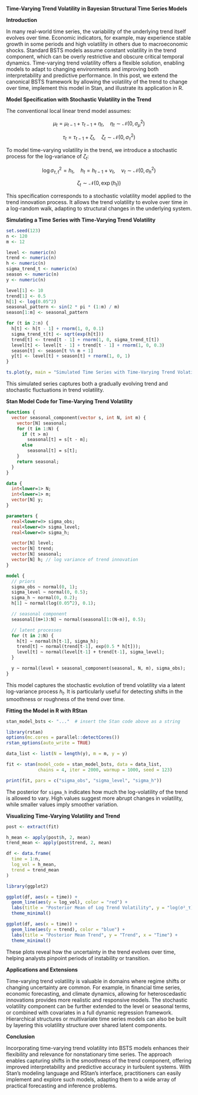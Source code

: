 

**Time-Varying Trend Volatility in Bayesian Structural Time Series Models**

**Introduction**

In many real-world time series, the variability of the underlying trend itself evolves over time. Economic indicators, for example, may experience stable growth in some periods and high volatility in others due to macroeconomic shocks. Standard BSTS models assume constant volatility in the trend component, which can be overly restrictive and obscure critical temporal dynamics. Time-varying trend volatility offers a flexible solution, enabling models to adapt to changing environments and improving both interpretability and predictive performance. In this post, we extend the canonical BSTS framework by allowing the volatility of the trend to change over time, implement this model in Stan, and illustrate its application in R.

**Model Specification with Stochastic Volatility in the Trend**

The conventional local linear trend model assumes:

$$
\mu_t = \mu_{t-1} + \tau_{t-1} + \eta_t, \quad \eta_t \sim \mathcal{N}(0, \sigma_\mu^2)
$$

$$
\tau_t = \tau_{t-1} + \zeta_t, \quad \zeta_t \sim \mathcal{N}(0, \sigma_\tau^2)
$$

To model time-varying volatility in the trend, we introduce a stochastic process for the log-variance of $\zeta_t$:

$$
\log \sigma_{\tau, t}^2 = h_t, \quad h_t = h_{t-1} + \nu_t, \quad \nu_t \sim \mathcal{N}(0, \sigma_h^2)
$$

$$
\zeta_t \sim \mathcal{N}(0, \exp(h_t))
$$

This specification corresponds to a stochastic volatility model applied to the trend innovation process. It allows the trend volatility to evolve over time in a log-random walk, adapting to structural changes in the underlying system.

**Simulating a Time Series with Time-Varying Trend Volatility**

```r
set.seed(123)
n <- 120
m <- 12

level <- numeric(n)
trend <- numeric(n)
h <- numeric(n)
sigma_trend_t <- numeric(n)
season <- numeric(n)
y <- numeric(n)

level[1] <- 10
trend[1] <- 0.5
h[1] <- log(0.05^2)
seasonal_pattern <- sin(2 * pi * (1:m) / m)
season[1:m] <- seasonal_pattern

for (t in 2:n) {
  h[t] <- h[t - 1] + rnorm(1, 0, 0.1)
  sigma_trend_t[t] <- sqrt(exp(h[t]))
  trend[t] <- trend[t - 1] + rnorm(1, 0, sigma_trend_t[t])
  level[t] <- level[t - 1] + trend[t - 1] + rnorm(1, 0, 0.3)
  season[t] <- season[t %% m + 1]
  y[t] <- level[t] + season[t] + rnorm(1, 0, 1)
}

ts.plot(y, main = "Simulated Time Series with Time-Varying Trend Volatility")
```

This simulated series captures both a gradually evolving trend and stochastic fluctuations in trend volatility.

**Stan Model Code for Time-Varying Trend Volatility**

```stan
functions {
  vector seasonal_component(vector s, int N, int m) {
    vector[N] seasonal;
    for (t in 1:N) {
      if (t > m)
        seasonal[t] = s[t - m];
      else
        seasonal[t] = s[t];
    }
    return seasonal;
  }
}

data {
  int<lower=1> N;
  int<lower=1> m;
  vector[N] y;
}

parameters {
  real<lower=0> sigma_obs;
  real<lower=0> sigma_level;
  real<lower=0> sigma_h;

  vector[N] level;
  vector[N] trend;
  vector[N] seasonal;
  vector[N] h; // log variance of trend innovation
}

model {
  // priors
  sigma_obs ~ normal(0, 1);
  sigma_level ~ normal(0, 0.5);
  sigma_h ~ normal(0, 0.2);
  h[1] ~ normal(log(0.05^2), 0.1);

  // seasonal component
  seasonal[(m+1):N] ~ normal(seasonal[1:(N-m)], 0.5);

  // latent processes
  for (t in 2:N) {
    h[t] ~ normal(h[t-1], sigma_h);
    trend[t] ~ normal(trend[t-1], exp(0.5 * h[t]));
    level[t] ~ normal(level[t-1] + trend[t-1], sigma_level);
  }

  y ~ normal(level + seasonal_component(seasonal, N, m), sigma_obs);
}
```

This model captures the stochastic evolution of trend volatility via a latent log-variance process $h_t$. It is particularly useful for detecting shifts in the smoothness or roughness of the trend over time.

**Fitting the Model in R with RStan**

```r
stan_model_bsts <- "..."  # insert the Stan code above as a string

library(rstan)
options(mc.cores = parallel::detectCores())
rstan_options(auto_write = TRUE)

data_list <- list(N = length(y), m = m, y = y)

fit <- stan(model_code = stan_model_bsts, data = data_list,
            chains = 4, iter = 2000, warmup = 1000, seed = 123)

print(fit, pars = c("sigma_obs", "sigma_level", "sigma_h"))
```

The posterior for `sigma_h` indicates how much the log-volatility of the trend is allowed to vary. High values suggest more abrupt changes in volatility, while smaller values imply smoother variation.

**Visualizing Time-Varying Volatility and Trend**

```r
post <- extract(fit)

h_mean <- apply(post$h, 2, mean)
trend_mean <- apply(post$trend, 2, mean)

df <- data.frame(
  time = 1:n,
  log_vol = h_mean,
  trend = trend_mean
)

library(ggplot2)

ggplot(df, aes(x = time)) +
  geom_line(aes(y = log_vol), color = "red") +
  labs(title = "Posterior Mean of Log Trend Volatility", y = "log(σ²_τ)", x = "Time") +
  theme_minimal()

ggplot(df, aes(x = time)) +
  geom_line(aes(y = trend), color = "blue") +
  labs(title = "Posterior Mean Trend", y = "Trend", x = "Time") +
  theme_minimal()
```

These plots reveal how the uncertainty in the trend evolves over time, helping analysts pinpoint periods of instability or transition.

**Applications and Extensions**

Time-varying trend volatility is valuable in domains where regime shifts or changing uncertainty are common. For example, in financial time series, economic forecasting, and climate dynamics, allowing for heteroscedastic innovations provides more realistic and responsive models. The stochastic volatility component can be further extended to the level or seasonal terms, or combined with covariates in a full dynamic regression framework. Hierarchical structures or multivariate time series models can also be built by layering this volatility structure over shared latent components.

**Conclusion**

Incorporating time-varying trend volatility into BSTS models enhances their flexibility and relevance for nonstationary time series. The approach enables capturing shifts in the smoothness of the trend component, offering improved interpretability and predictive accuracy in turbulent systems. With Stan’s modeling language and RStan’s interface, practitioners can easily implement and explore such models, adapting them to a wide array of practical forecasting and inference problems.

